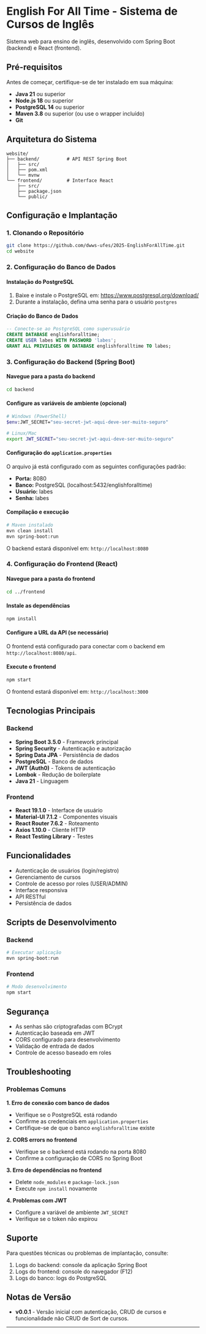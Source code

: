 # English For All Time - Sistema de Cursos de Inglês

Sistema web para ensino de inglês, desenvolvido com Spring Boot (backend) e React (frontend).

## Pré-requisitos

Antes de começar, certifique-se de ter instalado em sua máquina:

- **Java 21** ou superior
- **Node.js 18** ou superior
- **PostgreSQL 14** ou superior
- **Maven 3.8** ou superior (ou use o wrapper incluído)
- **Git**

## Arquitetura do Sistema

```
website/
├── backend/          # API REST Spring Boot
│   ├── src/
│   ├── pom.xml
│   └── mvnw
└── frontend/         # Interface React
    ├── src/
    ├── package.json
    └── public/
```

## Configuração e Implantação

### 1. Clonando o Repositório

```bash
git clone https://github.com/dwws-ufes/2025-EnglishForAllTime.git
cd website
```

### 2. Configuração do Banco de Dados

#### Instalação do PostgreSQL

1. Baixe e instale o PostgreSQL em: https://www.postgresql.org/download/
2. Durante a instalação, defina uma senha para o usuário `postgres`

#### Criação do Banco de Dados

```sql
-- Conecte-se ao PostgreSQL como superusuário
CREATE DATABASE englishforalltime;
CREATE USER labes WITH PASSWORD 'labes';
GRANT ALL PRIVILEGES ON DATABASE englishforalltime TO labes;
```

### 3. Configuração do Backend (Spring Boot)

#### Navegue para a pasta do backend

```bash
cd backend
```

#### Configure as variáveis de ambiente (opcional)

```bash
# Windows (PowerShell)
$env:JWT_SECRET="seu-secret-jwt-aqui-deve-ser-muito-seguro"

# Linux/Mac
export JWT_SECRET="seu-secret-jwt-aqui-deve-ser-muito-seguro"
```

#### Configuração do `application.properties`

O arquivo já está configurado com as seguintes configurações padrão:

- **Porta:** 8080
- **Banco:** PostgreSQL (localhost:5432/englishforalltime)
- **Usuário:** labes
- **Senha:** labes

#### Compilação e execução

```bash
# Maven instalado
mvn clean install
mvn spring-boot:run
```

O backend estará disponível em: `http://localhost:8080`

### 4. Configuração do Frontend (React)

#### Navegue para a pasta do frontend

```bash
cd ../frontend
```

#### Instale as dependências

```bash
npm install
```

#### Configure a URL da API (se necessário)

O frontend está configurado para conectar com o backend em `http://localhost:8080/api`.

#### Execute o frontend

```bash
npm start
```

O frontend estará disponível em: `http://localhost:3000`

## Tecnologias Principais

### Backend

- **Spring Boot 3.5.0** - Framework principal
- **Spring Security** - Autenticação e autorização
- **Spring Data JPA** - Persistência de dados
- **PostgreSQL** - Banco de dados
- **JWT (Auth0)** - Tokens de autenticação
- **Lombok** - Redução de boilerplate
- **Java 21** - Linguagem

### Frontend

- **React 19.1.0** - Interface de usuário
- **Material-UI 7.1.2** - Componentes visuais
- **React Router 7.6.2** - Roteamento
- **Axios 1.10.0** - Cliente HTTP
- **React Testing Library** - Testes

## Funcionalidades

- Autenticação de usuários (login/registro)
- Gerenciamento de cursos
- Controle de acesso por roles (USER/ADMIN)
- Interface responsiva
- API RESTful
- Persistência de dados

## Scripts de Desenvolvimento

### Backend

```bash
# Executar aplicação
mvn spring-boot:run
```

### Frontend

```bash
# Modo desenvolvimento
npm start
```

## Segurança

- As senhas são criptografadas com BCrypt
- Autenticação baseada em JWT
- CORS configurado para desenvolvimento
- Validação de entrada de dados
- Controle de acesso baseado em roles

## Troubleshooting

### Problemas Comuns

**1. Erro de conexão com banco de dados**

- Verifique se o PostgreSQL está rodando
- Confirme as credenciais em `application.properties`
- Certifique-se de que o banco `englishforalltime` existe

**2. CORS errors no frontend**

- Verifique se o backend está rodando na porta 8080
- Confirme a configuração de CORS no Spring Boot

**3. Erro de dependências no frontend**

- Delete `node_modules` e `package-lock.json`
- Execute `npm install` novamente

**4. Problemas com JWT**

- Configure a variável de ambiente `JWT_SECRET`
- Verifique se o token não expirou

## Suporte

Para questões técnicas ou problemas de implantação, consulte:

1. Logs do backend: console da aplicação Spring Boot
2. Logs do frontend: console do navegador (F12)
3. Logs do banco: logs do PostgreSQL

## Notas de Versão

- **v0.0.1** - Versão inicial com autenticação, CRUD de cursos e funcionalidade não CRUD de Sort de cursos.

---
